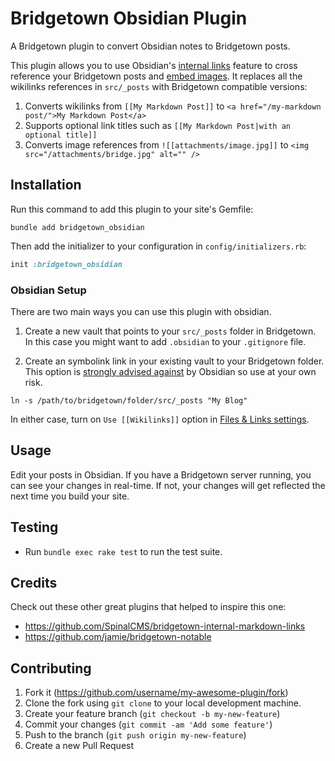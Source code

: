 # Bridgetown Obsidian Plugin

A Bridgetown plugin to convert Obsidian notes to Bridgetown posts.

This plugin allows you to use Obsidian's [internal links](https://help.obsidian.md/Linking+notes+and+files/Internal+links) feature to cross reference your Bridgetown posts and [embed images](https://help.obsidian.md/Linking+notes+and+files/Embedding+files). It replaces all the wikilinks references in `src/_posts` with Bridgetown compatible versions:

1. Converts wikilinks from `[[My Markdown Post]]` to `<a href="/my-markdown post/">My Markdown Post</a>`
2. Supports optional link titles such as `[[My Markdown Post|with an optional title]]`
3. Converts image references from `![[attachments/image.jpg]]` to `<img src="/attachments/bridge.jpg" alt="" />`

## Installation

Run this command to add this plugin to your site's Gemfile:

```shell
bundle add bridgetown_obsidian
```

Then add the initializer to your configuration in `config/initializers.rb`:

```ruby
init :bridgetown_obsidian
```

### Obsidian Setup

There are two main ways you can use this plugin with obsidian.

1. Create a new vault that points to your `src/_posts` folder in Bridgetown. In this case you might want to add `.obsidian` to your `.gitignore` file.

2. Create an symbolink link in your existing vault to your Bridgetown folder. This option is [strongly advised against](https://help.obsidian.md/Files+and+folders/Symbolic+links+and+junctions) by Obsidian so use at your own risk.

```shell
ln -s /path/to/bridgetown/folder/src/_posts "My Blog"
```

In either case, turn on `Use [[Wikilinks]]` option in [Files & Links settings](https://help.obsidian.md/Linking+notes+and+files/Internal+links).

## Usage

Edit your posts in Obsidian. If you have a Bridgetown server running, you can see your changes in real-time. If not, your changes will get reflected the next time you build your site.

## Testing

- Run `bundle exec rake test` to run the test suite.

## Credits

Check out these other great plugins that helped to inspire this one:

- https://github.com/SpinalCMS/bridgetown-internal-markdown-links
- https://github.com/jamie/bridgetown-notable

## Contributing

1. Fork it (https://github.com/username/my-awesome-plugin/fork)
2. Clone the fork using `git clone` to your local development machine.
3. Create your feature branch (`git checkout -b my-new-feature`)
4. Commit your changes (`git commit -am 'Add some feature'`)
5. Push to the branch (`git push origin my-new-feature`)
6. Create a new Pull Request
